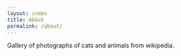 ```yaml
---
layout: index
title: About
permalink: /about/
---
```


Gallery of photographs of cats and animals from wikipedia.